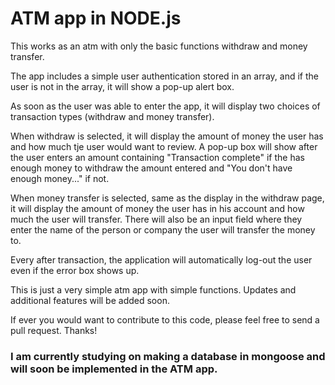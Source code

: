 # ATM app in NODE.js

This works as an atm with only the basic functions withdraw and money transfer.

The app includes a simple user authentication stored in an array, and if the user is not in the array, it will show a pop-up alert box.

As soon as the user was able to enter the app, it will display two choices of transaction types (withdraw and money transfer).

When withdraw is selected, it will display the amount of money the user has and how much tje user would want to review. A pop-up box will show after the user enters an amount containing "Transaction complete" if the has enough money to withdraw the amount entered and "You don't have enough money..." if not. 

When money transfer is selected, same as the display in the withdraw page, it will display the amount of money the user has in his account and how much the user will transfer. There will also be an input field where they enter the name of the person or company the user will transfer the money to.

Every after transaction, the application will automatically log-out the user even if the error box shows up.

This is just a very simple atm app with simple functions. Updates and additional features will be added soon.

If ever you would want to contribute to this code, please feel free to send a pull request. Thanks!


### I am currently studying on making a database in mongoose and will soon be implemented in the ATM app.
